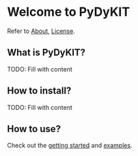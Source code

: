 # Welcome to PyDyKIT

Refer to [About](about.md), [License](../LICENSE).

## What is PyDyKIT?

TODO: Fill with content

## How to install?

TODO: Fill with content

## How to use?

Check out the
[getting started](getting_started.md)
and
[examples](examples/pendulum_3d.md).
